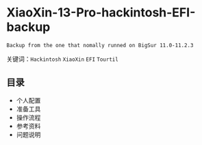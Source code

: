 # XiaoXin-13-Pro-hackintosh-EFI-backup
    Backup from the one that nomally runned on BigSur 11.0-11.2.3

关键词：`Hackintosh` `XiaoXin` `EFI` `Tourtil`  
## 目录
* 个人配置  
* 准备工具  
* 操作流程  
* 参考资料  
* 问题说明  

